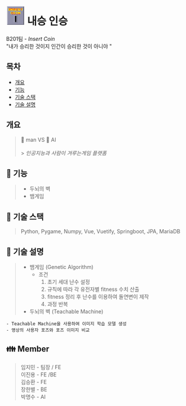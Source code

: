 # <img src="./img/insertcoin.png" width="50" height="50" /> 내승 인승

B201팀 - _Insert Coin_  
"내가 승리한 것이지 인간이 승리한 것이 아니야 "

## 목차

- [개요](#개요)
- [기능](#기능)
- [기술 스택](#기술-스택)
- [기술 설명](#기술-설명법)

## 개요

> :information_desk_person: man VS :bust_in_silhouette: AI <br><br> > _인공지능과 사람이 겨루는게임 플랫폼_

## :bust_in_silhouette: 기능

> - 두뇌의 벽
> - 뱀게임

## :information_desk_person: 기술 스택

> Python, Pygame, Numpy, Vue, Vuetify, Springboot, JPA, MariaDB

## 🙉 기술 설명

> - 뱀게임 (Genetic Algorithm)
>   - 조건
>     1. 초기 세대 난수 설정
>     2. 규칙에 따라 각 유전자별 fitness 수치 산출
>     3. fitness 정리 후 난수를 이용하여 돌연변이 제작
>     4. 과정 반복
> - 두뇌의 벽 (Teachable Machine)

    - Teachable Machine을 사용하여 이미지 학습 모델 생성
    - 영상의 사용자 포즈와 포즈 이미지 비교

## 👪 Member

> 임지민 - 팀장 / FE  
> 이진용 - FE /BE  
> 김승환 - FE  
> 장한별 - BE  
> 박명수 - AI
